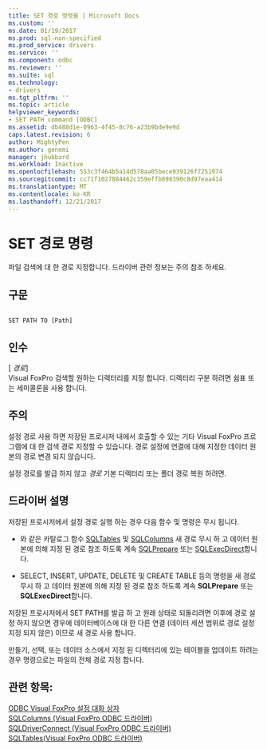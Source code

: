 ```yaml
---
title: SET 경로 명령을 | Microsoft Docs
ms.custom: ''
ms.date: 01/19/2017
ms.prod: sql-non-specified
ms.prod_service: drivers
ms.service: ''
ms.component: odbc
ms.reviewer: ''
ms.suite: sql
ms.technology:
- drivers
ms.tgt_pltfrm: ''
ms.topic: article
helpviewer_keywords:
- SET PATH command [ODBC]
ms.assetid: db488d1e-0963-4f45-8c76-a23b9bde9e9d
caps.latest.revision: 6
author: MightyPen
ms.author: genemi
manager: jhubbard
ms.workload: Inactive
ms.openlocfilehash: 553c3f464b5a14d578aa05bece939126f7251974
ms.sourcegitcommit: cc71f1027884462c359effb898390c8d97eaa414
ms.translationtype: MT
ms.contentlocale: ko-KR
ms.lasthandoff: 12/21/2017
---
```

# <a name="set-path-command"></a>SET 경로 명령
파일 검색에 대 한 경로 지정합니다. 드라이버 관련 정보는 주의 참조 하세요.  
  
## <a name="syntax"></a>구문  
  
```  
  
SET PATH TO [Path]  
```  
  
## <a name="arguments"></a>인수  
 [ *경로*]  
 Visual FoxPro 검색할 원하는 디렉터리를 지정 합니다. 디렉터리 구분 하려면 쉼표 또는 세미콜론을 사용 합니다.  
  
## <a name="remarks"></a>주의  
 설정 경로 사용 하면 저장된 프로시저 내에서 호출할 수 있는 기타 Visual FoxPro 프로그램에 대 한 검색 경로 지정할 수 있습니다. 경로 설정에 연결에 대해 지정한 데이터 원본의 경로 변경 되지 않습니다.  
  
 설정 경로를 발급 하지 않고 *경로* 기본 디렉터리 또는 폴더 경로 복원 하려면.  
  
## <a name="driver-remarks"></a>드라이버 설명  
 저장된 프로시저에서 설정 경로 실행 하는 경우 다음 함수 및 명령은 무시 됩니다.  
  
-   와 같은 카탈로그 함수 [SQLTables](../../odbc/microsoft/sqltables-visual-foxpro-odbc-driver.md) 및 [SQLColumns](../../odbc/microsoft/sqlcolumns-visual-foxpro-odbc-driver.md) 새 경로 무시 하 고 데이터 원본에 의해 지정 된 경로 참조 하도록 계속 [SQLPrepare](../../odbc/microsoft/sqlprepare-visual-foxpro-odbc-driver.md) 또는 [ SQLExecDirect](../../odbc/microsoft/sqlexecdirect-visual-foxpro-odbc-driver.md)합니다.  
  
-   SELECT, INSERT, UPDATE, DELETE 및 CREATE TABLE 등의 명령을 새 경로 무시 하 고 데이터 원본에 의해 지정 된 경로 참조 하도록 계속 **SQLPrepare** 또는 **SQLExecDirect**합니다.  
  
 저장된 프로시저에서 SET PATH를 발급 하 고 원래 상태로 되돌리려면 이후에 경로 설정 하지 않으면 경우에 데이터베이스에 대 한 다른 연결 (데이터 세션 범위로 경로 설정 지정 되지 않은) 이므로 새 경로 사용 합니다.  
  
 만들기, 선택, 또는 데이터 소스에서 지정 된 디렉터리에 있는 테이블을 업데이트 하려는 경우 명령으로는 파일의 전체 경로 지정 합니다.  
  
## <a name="see-also"></a>관련 항목:  
 [ODBC Visual FoxPro 설정 대화 상자](../../odbc/microsoft/odbc-visual-foxpro-setup-dialog-box.md)   
 [SQLColumns (Visual FoxPro ODBC 드라이버)](../../odbc/microsoft/sqlcolumns-visual-foxpro-odbc-driver.md)   
 [SQLDriverConnect (Visual FoxPro ODBC 드라이버)](../../odbc/microsoft/sqldriverconnect-visual-foxpro-odbc-driver.md)   
 [SQLTables(Visual FoxPro ODBC 드라이버)](../../odbc/microsoft/sqltables-visual-foxpro-odbc-driver.md)
